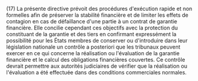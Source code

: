 (17) La présente directive prévoit des procédures d'exécution rapide et non formelles afin de préserver la stabilité financière et de limiter les effets de contagion en cas de défaillance d'une partie à un contrat de garantie financière. Elle concilie cependant ces objectifs avec la protection du constituant de la garantie et des tiers en confirmant expressément la possibilité pour les États membres de conserver ou d'introduire dans leur législation nationale un contrôle a posteriori que les tribunaux peuvent exercer en ce qui concerne la réalisation ou l'évaluation de la garantie financière et le calcul des obligations financières couvertes. Ce contrôle devrait permettre aux autorités judiciaires de vérifier que la réalisation ou l'évaluation a été effectuée dans des conditions commerciales normales.